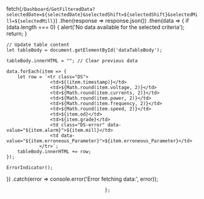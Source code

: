   fetch(`/Dashboard/GetFilteredData?selectedDate=${selectedDate}&selectedShift=${selectedShift}&selectedMill=${selectedMill}`)
.then(response => response.json())
.then(data => {
	if (data.length === 0) {
		alert('No data available for the selected criteria');
		return;
	}

	// Update table content
	let tableBody = document.getElementById('dataTableBody');

	tableBody.innerHTML = ""; // Clear previous data

	data.forEach(item => {
		let row = `<tr class="DS">
					<td>${(item.timestamp)}</td>
					<td>${Math.round(item.voltage, 2)}</td>
					<td>${Math.round(item.currents, 2)}</td>
					<td>${Math.round(item.power, 2)}</td>
					<td>${Math.round(item.frequency, 2)}</td>
					<td>${Math.round(item.speed, 2)}</td>
					<td>${item.od}</td>
					<td>${item.grade}</td>
					<td class="DS-error" data-value="${item.alarm}">${item.mill}</td>
					<td data-value="${item.erroneous_Parameter}">${item.erroneous_Parameter}</td>
				</tr>`;
		tableBody.innerHTML += row;
	});
	
	ErrorIndicator();
})
.catch(error => console.error('Error fetching data:', error));

		
										};

